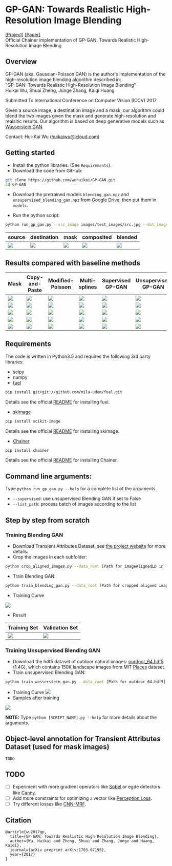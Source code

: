 # GP-GAN: Towards Realistic High-Resolution Image Blending
[[Project]](https://wuhuikai.github.io/GP-GAN-Project/)   [[Paper]](https://arxiv.org/abs/1703.07195)  
Official Chainer implementation of GP-GAN: Towards Realistic High-Resolution Image Blending

## Overview
GP-GAN (aka. Gaussian-Poisson GAN) is the author's implementation of the high-resolution image blending algorithm described in:  
"GP-GAN: Towards Realistic High-Resolution Image Blending"   
Huikai Wu, Shuai Zheng, Junge Zhang, Kaiqi Huang

Submitted To International Conference on Computer Vision (ICCV) 2017

Given a source image, a destination image and a mask, our algorithm could blend the two images given the mask and generate high-resolution and realsitic results. Our algorithm is based on deep generative models such as [Wasserstein GAN](https://arxiv.org/abs/1701.07875).

Contact: Hui-Kai Wu (huikaiwu@icloud.com)

## Getting started
* Install the python libraries. (See `Requirements`).
* Download the code from GitHub:
```bash
git clone https://github.com/wuhuikai/GP-GAN.git
cd GP-GAN
```
* Download the pretrained models `blending_gan.npz` and `unsupervised_blending_gan.npz` from [Google Drive](https://drive.google.com/open?id=0Bybnpq8dvwudVjBHNWNHUmVSV28), then put them in `models`.

* Run the python script:
``` bash
python run_gp_gan.py --src_image images/test_images/src.jpg --dst_image images/test_images/dst.jpg --mask_image images/test_images/mask.png --blended_image images/test_images/result.png
```
|source|destination|mask|composited|blended|
|---|---|---|---|---|
|![](images/test_images/src.jpg)|![](images/test_images/dst.jpg)|![](images/test_images/mask_display.png)|![](images/test_images/copy-paste.png)|![](images/test_images/result.png)|

## Results compared with baseline methods
|Mask|Copy-and-Paste|Modified-Poisson|Multi-splines|Supervised GP-GAN|Unsupervised GP-GAN|
|---|---|---|---|---|---|
|![](images/result_comparison/740_mask.png)|![](images/result_comparison/740_copy-paste.png)|![](images/result_comparison/740_modified-poisson.png)|![](images/result_comparison/740_multi-splines.png)|![](images/result_comparison/740_poisson-gan-encoder.png)|![](images/result_comparison/740_poisson-gan-wgan.png)|
|![](images/result_comparison/2357_mask.png)|![](images/result_comparison/2357_copy-paste.png)|![](images/result_comparison/2357_modified-poisson.png)|![](images/result_comparison/2357_multi-splines.png)|![](images/result_comparison/2357_poisson-gan-encoder.png)|![](images/result_comparison/2357_poisson-gan-wgan.png)|
|![](images/result_comparison/1550_mask.png)|![](images/result_comparison/1550_copy-paste.png)|![](images/result_comparison/1550_modified-poisson.png)|![](images/result_comparison/1550_multi-splines.png)|![](images/result_comparison/1550_poisson-gan-encoder.png)|![](images/result_comparison/1550_poisson-gan-wgan.png)|
|![](images/result_comparison/1920_mask.png)|![](images/result_comparison/1920_copy-paste.png)|![](images/result_comparison/1920_modified-poisson.png)|![](images/result_comparison/1920_multi-splines.png)|![](images/result_comparison/1920_poisson-gan-encoder.png)|![](images/result_comparison/1920_poisson-gan-wgan.png)|
|![](images/result_comparison/1153_mask.png)|![](images/result_comparison/1153_copy-paste.png)|![](images/result_comparison/1153_modified-poisson.png)|![](images/result_comparison/1153_multi-splines.png)|![](images/result_comparison/1153_poisson-gan-encoder.png)|![](images/result_comparison/1153_poisson-gan-wgan.png)|
## Requirements
The code is written in Python3.5 and requires the following 3rd party libraries:
* scipy
* numpy
* [fuel](http://fuel.readthedocs.io/en/latest/index.html)
```bash
pip install git+git://github.com/mila-udem/fuel.git
```
Details see the official [README](http://fuel.readthedocs.io/en/latest/setup.html) for installing fuel.
* [skimage](http://scikit-image.org/)
```bash
pip install scikit-image
```
Details see the official [README](https://github.com/scikit-image/scikit-image) for installing skimage.
* [Chainer](http://chainer.org/)
```bash
pip install chainer
```
Details see the official [README](https://github.com/pfnet/chainer) for installing Chainer.
## Command line arguments:
Type `python run_gp_gan.py --help` for a complete list of the arguments.
* `--supervised`: use unsupervised Blending GAN if set to False
* `--list_path`: process batch of images according to the list

## Step by step from scratch
### Training Blending GAN
* Download Transient Attributes Dataset, see [the project website](http://transattr.cs.brown.edu/) for more details.
* Crop the images in each subfolder:
```bash
python crop_aligned_images.py --data_root [Path for imageAlignedLD in Transient Attributes Dataset]
```
* Train Blending GAN:
```bash
python train_blending_gan.py --data_root [Path for cropped aligned images of Transient Attributes Dataset]
```
* Training Curve

![](images/blending_gan_result/loss.png)
* Result

|Training Set|Validation Set|
|---|---|
|![](images/blending_gan_result/train.png)|![](images/blending_gan_result/val.png)|
### Training Unsupervised Blending GAN
* Download the hdf5 dataset of outdoor natural images: [ourdoor_64.hdf5](https://people.eecs.berkeley.edu/~junyanz/projects/gvm/datasets/outdoor_64.zip) (1.4G), which contains 150K landscape images from MIT [Places](http://places.csail.mit.edu/) dataset. 
* Train unsupervised Blending GAN:
```bash
python train_wasserstein_gan.py --data_root [Path for outdoor_64.hdf5]
```
* Training Curve
![](images/unsupervised_gan_result/d_loss.png)
* Samples after training

![](images/unsupervised_gan_result/samples.png)

**NOTE:** Type `python [SCRIPT_NAME].py --help` for more details about the arguments.

## Object-level annotation for Transient Attributes Dataset (used for mask images)
`TODO`

## TODO
- [ ] Experiment with more gradient operators like [Sobel](https://en.wikipedia.org/wiki/Sobel_operator) or egde detectors like [Canny](https://en.wikipedia.org/wiki/Canny_edge_detector).
- [ ] Add more constraints for optimizing `z` vector like [Perception Loss](http://cs.stanford.edu/people/jcjohns/eccv16/).
- [ ] Try different losses like [CNN-MRF](https://github.com/chuanli11/CNNMRF).

## Citation
```
@article{wu2017gp,
  title={GP-GAN: Towards Realistic High-Resolution Image Blending},
  author={Wu, Huikai and Zheng, Shuai and Zhang, Junge and Huang, Kaiqi},
  journal={arXiv preprint arXiv:1703.07195},
  year={2017}
}
```
